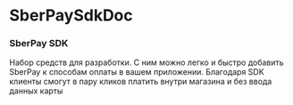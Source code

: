 # SberPaySdkDoc

### SberPay SDK

Hабор средств для разработки. С ним можно легко и быстро добавить SberPay к способам оплаты в вашем приложении.
Благодаря SDK клиенты смогут в пару кликов платить внутри магазина и без ввода данных карты
